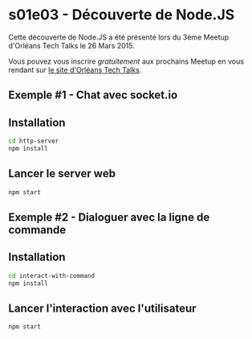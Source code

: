 # s01e03 - Découverte de Node.JS

Cette découverte de Node.JS a été présenté lors du 3ème Meetup d'Orléans Tech Talks le 26 Mars 2015.

Vous pouvez vous inscrire *gratuitement* aux prochains Meetup en vous rendant sur [le site d'Orléans Tech Talks](http://orleans-tech.com).

## Exemple #1 - Chat avec socket.io

## Installation

```bash
cd http-server
npm install
```

## Lancer le server web

```bash
npm start
```

## Exemple #2 - Dialoguer avec la ligne de commande

## Installation

```bash
cd interact-with-command
npm install
```

## Lancer l'interaction avec l'utilisateur

```bash
npm start
```
